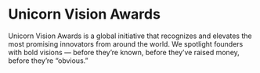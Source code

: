 # Unicorn Vision Awards

Unicorn Vision Awards is a global initiative that recognizes and elevates the most promising innovators from around the world. We spotlight founders with bold visions — before they’re known, before they’ve raised money, before they’re “obvious.”
